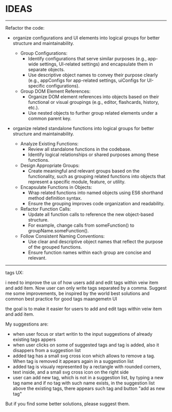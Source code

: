 # IDEAS


-----

Refactor the code:
- organize configurations and UI elements into logical groups for better structure and maintainability.
  - Group Configurations:
    - Identify configurations that serve similar purposes (e.g., app-wide settings, UI-related settings) and encapsulate them in separate objects.
    - Use descriptive object names to convey their purpose clearly (e.g., appConfigs for app-related settings, uiConfigs for UI-specific configurations).
  - Group DOM Element References:
    - Organize DOM element references into objects based on their functional or visual groupings (e.g., editor, flashcards, history, etc.).
    - Use nested objects to further group related elements under a common parent key.

- organize related standalone functions into logical groups for better structure and maintainability.
  - Analyze Existing Functions:
    - Review all standalone functions in the codebase.
    - Identify logical relationships or shared purposes among these functions.
  - Design Appropriate Groups:
    - Create meaningful and relevant groups based on the functionality, such as grouping related functions into objects that represent a specific module, feature, or utility.
  - Encapsulate Functions in Objects:
    - Wrap related functions into named objects using ES6 shorthand method definition syntax.
    - Ensure the grouping improves code organization and readability.
  - Refactor Function Calls:
    - Update all function calls to reference the new object-based structure.
    - For example, change calls from someFunction() to groupName.someFunction().
  - Follow Consistent Naming Conventions:
    - Use clear and descriptive object names that reflect the purpose of the grouped functions.
    - Ensure function names within each group are concise and relevant.

-----

tags UX:

i need to improve the ux of how users add and edit tags within veiw item and add item. Now user can only write tags separated by a comma. Suggest me some improvements, be inspired by the world best solutions and common best practice for good tags maangemetn UI

the goal is to make it easier for users to add and edit tags within veiw item and add item.

My suggestions are:

- when user focus or start writin to the input suggestions of already existing tags appers
- when user clicks on some of suggested tags and tag is added, also it disappers from a suggestion list
- added tag has a small svg cross icon which allows to remove a tag. When tag is removed it appears again in a suggestion list
- added tag is visualy represented by a rectangle with rounded corners, text inside, and a small svg cross icon on the right side 
- user can add new tag, which is not in a suggestion list, by typing a new tag name and if no tag with such name exists, in the suggestion list above the existing tags, there appears such tag and button "add as new tag" 

But if you find some better solutions, please suggest them.

